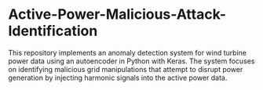 # Active-Power-Malicious-Attack-Identification
This repository implements an anomaly detection system for wind turbine power data using an autoencoder in Python with Keras. The system focuses on identifying malicious grid manipulations that attempt to disrupt power generation by injecting harmonic signals into the active power data.
